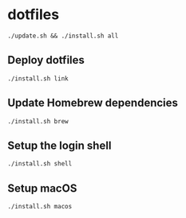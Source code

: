# dotfiles

```shell
./update.sh && ./install.sh all
```
## Deploy dotfiles

```
./install.sh link
```

## Update Homebrew dependencies

```
./install.sh brew
```

## Setup the login shell

```
./install.sh shell
```

## Setup macOS

```
./install.sh macos
```
